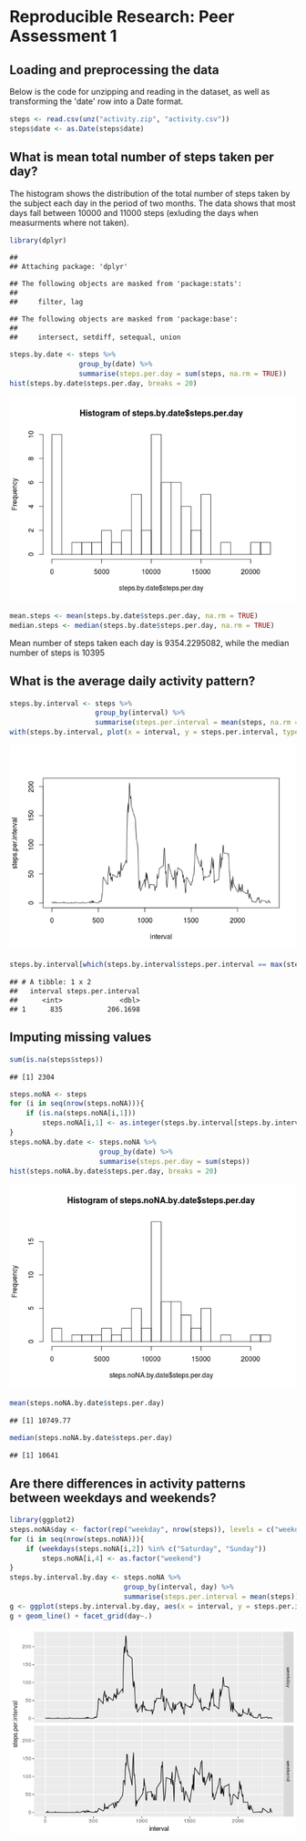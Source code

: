 # Reproducible Research: Peer Assessment 1


## Loading and preprocessing the data

Below is the code for unzipping and reading in the dataset, as well as transforming the 'date' row into a Date format.

```r
steps <- read.csv(unz("activity.zip", "activity.csv"))
steps$date <- as.Date(steps$date)
```

## What is mean total number of steps taken per day?

The histogram shows the distribution of the total number of steps taken by the subject each day in the period of two months. The data shows that most days fall between 10000 and 11000 steps (exluding the days when measurments where not taken).

```r
library(dplyr)
```

```
## 
## Attaching package: 'dplyr'
```

```
## The following objects are masked from 'package:stats':
## 
##     filter, lag
```

```
## The following objects are masked from 'package:base':
## 
##     intersect, setdiff, setequal, union
```

```r
steps.by.date <- steps %>% 
                 group_by(date) %>% 
                 summarise(steps.per.day = sum(steps, na.rm = TRUE))
hist(steps.by.date$steps.per.day, breaks = 20)
```

![](PA1_template_files/figure-html/unnamed-chunk-2-1.png)<!-- -->


```r
mean.steps <- mean(steps.by.date$steps.per.day, na.rm = TRUE)
median.steps <- median(steps.by.date$steps.per.day, na.rm = TRUE)
```

Mean number of steps taken each day is 9354.2295082, while the median number of steps is 10395


## What is the average daily activity pattern?

```r
steps.by.interval <- steps %>% 
                     group_by(interval) %>% 
                     summarise(steps.per.interval = mean(steps, na.rm = TRUE))
with(steps.by.interval, plot(x = interval, y = steps.per.interval, type = 'l'))
```

![](PA1_template_files/figure-html/unnamed-chunk-4-1.png)<!-- -->

```r
steps.by.interval[which(steps.by.interval$steps.per.interval == max(steps.by.interval$steps.per.interval)),]
```

```
## # A tibble: 1 x 2
##   interval steps.per.interval
##      <int>              <dbl>
## 1      835           206.1698
```

## Imputing missing values

```r
sum(is.na(steps$steps))
```

```
## [1] 2304
```

```r
steps.noNA <- steps
for (i in seq(nrow(steps.noNA))){
    if (is.na(steps.noNA[i,1]))
        steps.noNA[i,1] <- as.integer(steps.by.interval[steps.by.interval$interval == steps.noNA[i,3], 2])
}
steps.noNA.by.date <- steps.noNA %>% 
                      group_by(date) %>% 
                      summarise(steps.per.day = sum(steps))
hist(steps.noNA.by.date$steps.per.day, breaks = 20)
```

![](PA1_template_files/figure-html/unnamed-chunk-5-1.png)<!-- -->

```r
mean(steps.noNA.by.date$steps.per.day)
```

```
## [1] 10749.77
```

```r
median(steps.noNA.by.date$steps.per.day)
```

```
## [1] 10641
```


## Are there differences in activity patterns between weekdays and weekends?

```r
library(ggplot2)
steps.noNA$day <- factor(rep("weekday", nrow(steps)), levels = c("weekday", "weekend"))
for (i in seq(nrow(steps.noNA))){
    if (weekdays(steps.noNA[i,2]) %in% c("Saturday", "Sunday"))
        steps.noNA[i,4] <- as.factor("weekend")
}
steps.by.interval.by.day <- steps.noNA %>% 
                            group_by(interval, day) %>% 
                            summarise(steps.per.interval = mean(steps))
g <- ggplot(steps.by.interval.by.day, aes(x = interval, y = steps.per.interval))
g + geom_line() + facet_grid(day~.)
```

![](PA1_template_files/figure-html/unnamed-chunk-6-1.png)<!-- -->




